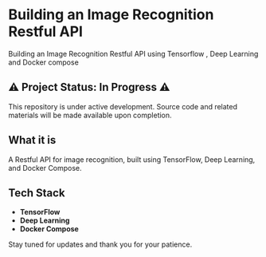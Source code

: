 
# Building an Image Recognition Restful API
Building an Image Recognition Restful API using Tensorflow , Deep Learning and Docker compose
 

## ⚠️ Project Status: In Progress ⚠️

This repository is under active development. Source code and related materials will be made available upon completion.

## What it is

A Restful API for image recognition, built using TensorFlow, Deep Learning, and Docker Compose.

## Tech Stack

- **TensorFlow**
- **Deep Learning**
- **Docker Compose**

Stay tuned for updates and thank you for your patience.

